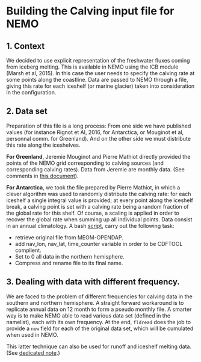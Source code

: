 # Building the Calving input file for NEMO
## 1. Context
We decided to use explicit representation of the freshwater fluxes coming from iceberg melting. This is available in NEMO 
using the ICB module (Marsh et al, 2015).  In this case the user needs to specify the calving rate at some  points along 
the coastline. Data are passed to NEMO through a file, giving this rate for each iceshelf (or marine glacier) taken into 
consideration in the configuration.

## 2. Data set
Preparation of this file is a long process: From one side we have published values (for instance Rignot et Al, 2016, 
for Antarctica, or Mouginot et al, personnal comm. for Greenland). And on the other side we must distribute this rate 
along the iceshelves. 

**For Greenland**, Jeremie Mouginot and Pierre Mathiot directly provided the points of the NEMO grid corresponding to 
calving sources (and corresponding calving rates).  Data from Jeremie are monthly data. (See comments in 
[this document](../RUNOFF_GREENLAND/README.md)).

**For Antarctica**, we took the file prepared by Pierre Mathiot, in which a clever algorithm was used to randomly distribute 
the  calving rate: for each iceshelf a single integral value is provided; at every point along the iceshelf break, a calving 
point is set with a calving rate being a random fraction of the global rate for this shelf. Of course, a scaling is applied 
in order to recover the global rate when summing up all individual points. Data consist in an annual climatology. A bash
[script](./get_calving_file_pm.sh), carry out the following task:
  * retrieve original file from MEOM-OPENDAP.
  * add nav_lon, nav_lat, time_counter variable in order to be CDFTOOL complient.
  * Set to 0 all data in the northern hemisphere.
  * Compress and rename file to its final name.

## 3. Dealing with data with different frequency.
We are faced to the problem of different frequencies for calving data in the southern and northern hemisphere. A straight forward workaround is to replicate
annual data on 12 month to form a pseudo monthly file.  A smarter way is to make NEMO able to read various data set (defined in the namelist), each with its own
frequency.  At the end, `fldread` does the job to provide a `now` field for each of the original data set,  which will be cumulated when used in NEMO.

This latter technique can also be used for runoff and iceshelf melting  data. (See [dedicated note](../../../Doc/Multiple_frequency_runoff.md).)
